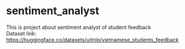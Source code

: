 # sentiment_analyst
This is project about sentiment analyst of student feedback <br>
Dataset link: <a>https://huggingface.co/datasets/uitnlp/vietnamese_students_feedback</a>
